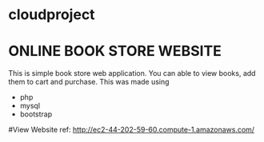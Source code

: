# cloudproject

# ONLINE BOOK STORE WEBSITE
This is simple book store web application.
You can able to view books, add them to cart and purchase.
This was made using 
- php
- mysql
- bootstrap

#View Website 
ref: http://ec2-44-202-59-60.compute-1.amazonaws.com/
 
